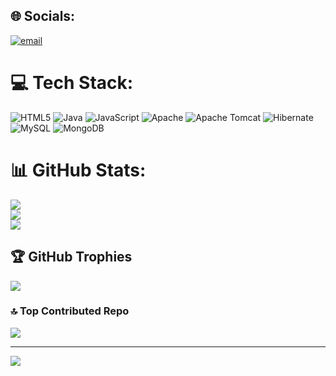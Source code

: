 
## 🌐 Socials:
[![email](https://img.shields.io/badge/Email-D14836?logo=gmail&logoColor=white)](mailto:vikasgaikwad787@gmail.com) 

# 💻 Tech Stack:
![HTML5](https://img.shields.io/badge/html5-%23E34F26.svg?style=for-the-badge&logo=html5&logoColor=white) ![Java](https://img.shields.io/badge/java-%23ED8B00.svg?style=for-the-badge&logo=openjdk&logoColor=white) ![JavaScript](https://img.shields.io/badge/javascript-%23323330.svg?style=for-the-badge&logo=javascript&logoColor=%23F7DF1E) ![Apache](https://img.shields.io/badge/apache-%23D42029.svg?style=for-the-badge&logo=apache&logoColor=white) ![Apache Tomcat](https://img.shields.io/badge/apache%20tomcat-%23F8DC75.svg?style=for-the-badge&logo=apache-tomcat&logoColor=black) ![Hibernate](https://img.shields.io/badge/Hibernate-59666C?style=for-the-badge&logo=Hibernate&logoColor=white) ![MySQL](https://img.shields.io/badge/mysql-4479A1.svg?style=for-the-badge&logo=mysql&logoColor=white) ![MongoDB](https://img.shields.io/badge/MongoDB-%234ea94b.svg?style=for-the-badge&logo=mongodb&logoColor=white)
# 📊 GitHub Stats:
![](https://github-readme-stats.vercel.app/api?username=vikas605&theme=blueberry&hide_border=false&include_all_commits=true&count_private=true)<br/>
![](https://nirzak-streak-stats.vercel.app/?user=vikas605&theme=blueberry&hide_border=false)<br/>
![](https://github-readme-stats.vercel.app/api/top-langs/?username=vikas605&theme=blueberry&hide_border=false&include_all_commits=true&count_private=true&layout=compact)

## 🏆 GitHub Trophies
![](https://github-profile-trophy.vercel.app/?username=vikas605&theme=merko&no-frame=false&no-bg=false&margin-w=4)

### 🔝 Top Contributed Repo
![](https://github-contributor-stats.vercel.app/api?username=vikas605&limit=5&theme=dark&combine_all_yearly_contributions=true)

---
[![](https://visitcount.itsvg.in/api?id=vikas605&icon=0&color=2)](https://visitcount.itsvg.in)

<!-- Proudly created with GPRM ( https://gprm.itsvg.in ) -->
